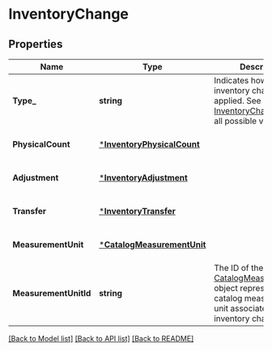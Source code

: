 # InventoryChange

## Properties
Name | Type | Description | Notes
------------ | ------------- | ------------- | -------------
**Type_** | **string** | Indicates how the inventory change is applied. See [InventoryChangeType](https://developer.squareup.com/reference/square_2024-07-17/enums/InventoryChangeType) for all possible values. | [optional] [default to null]
**PhysicalCount** | [***InventoryPhysicalCount**](InventoryPhysicalCount.md) |  | [optional] [default to null]
**Adjustment** | [***InventoryAdjustment**](InventoryAdjustment.md) |  | [optional] [default to null]
**Transfer** | [***InventoryTransfer**](InventoryTransfer.md) |  | [optional] [default to null]
**MeasurementUnit** | [***CatalogMeasurementUnit**](CatalogMeasurementUnit.md) |  | [optional] [default to null]
**MeasurementUnitId** | **string** | The ID of the [CatalogMeasurementUnit](https://developer.squareup.com/reference/square_2024-07-17/objects/CatalogMeasurementUnit) object representing the catalog measurement unit associated with the inventory change. | [optional] [default to null]

[[Back to Model list]](../README.md#documentation-for-models) [[Back to API list]](../README.md#documentation-for-api-endpoints) [[Back to README]](../README.md)

